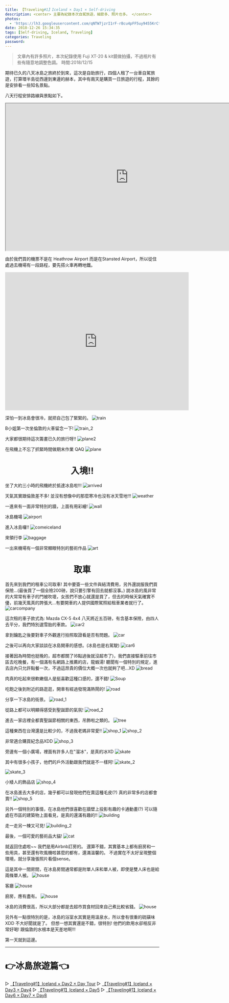 ```yaml
---
title: 【Traveling#1】Iceland × Day1 × Self-driving
description: <center> 主要為紀錄本次自駕旅遊，細節多、照片也多。 </center>
photos:
  - 'https://lh3.googleusercontent.com/qNTW7jzrI1rF-rBcu4pFF5uy9455KrCthoK7BVXAnRk3xghAP6QifNsYmYF6SKfvO5M0c6h6DKfLWlB4oQ8045iN_WW7SYl7T9snjRXjgZlSt9gV7wzAeLJsmWbqMKqpJEKasmSfjEL1sSkOMrxMZnQCDs-00FIyJQpkwXaLBp9ns9EJR06S2vlhayBKhIdmKEy7-dzr314Hxf3rX-s4R_K095AI7xTHq1vpzrT8ofW-sNSomDP3n5CJktDrMkjGxHhjwaeB3skN-DRCcxcNEl6UgU2whHun_kGlJbigYi_eAoc5ddKg-2eh_wJ8rhP-gJIpINM9fsLr2nVOCtVf1fL9F8w32eJE-tycMCXhVHL17Da4wGZlXnGvX4xOEKyZCwyuatfN4Q7sdrkYVEq4L8ZELkZvwsnyoSfndjrhamphggnHH6D--BaeNDVw_id-egLdi6V0JwgemYEOiHUCmPyv9FDyEYJTbOHmZDjMbtiqOkCqTWByuBzIe_GbY_jNKbZ58xE963O_H5ElwvADZLn0ODzRAROytDL_A_yGMRfXdZ-5_liA0ZLZDShnk7SUHPLXnqcxZzofQMO4kOwfJX3tTnKOb0h99ncxjU-6eH6vsPhk39xv_eMG9JpiBfW99Ma2EPB4sCE9THj6B9amQs-zI6Yf0pERP7J4iru-R6IlwjPN-CKkjy-6XuzkRAm1m2gP7MNtryRiOV9KOA=w1545-h869-no'
date: 2018-12-26 15:34:35
tags: [Self-driving, Iceland, Traveling]
categories: Traveling
password:
---
```

>文章內有許多照片，本次紀錄使用 Fuji XT-20 & kit鏡做拍攝，不過相片有些有隨意地調整色調。
時間:2018/12/15

期待已久的八天冰島之旅終於到來，這次是自助旅行，四個人租了一台車自駕旅遊，打算環半島從西邊到東邊的赫本，其中有兩天是購買一日旅遊的行程，其餘的是安排看一些知名景點。

八天行程安排路線與景點如下。
<center><iframe src="https://www.google.com/maps/d/embed?mid=1Yl0HRYchC5NSZnBMjCZ-XBWuWZj3eSIT" width="800" height="480"></iframe> </center>

由於我們買的機票不是在 Heathrow Airport 而是在Stansted Airport，所以從住處過去機場有一段路程，要先搭火車再轉地鐵。
<center><iframe src="https://www.google.com/maps/embed?pb=!1m28!1m12!1m3!1d16932744.807029255!2d-19.106770479972873!3d61.178271670664145!2m3!1f0!2f0!3f0!3m2!1i1024!2i768!4f13.1!4m13!3e4!4m5!1s0x487604b8a52a1bb7%3A0x30a4d0976b352648!2z5YCr5pWm5pav5Z2m5pav54m55b635qmf5aC0IChTVE4pIEJhc3Npbmdib3VybiBSZCwgU3RhbnN0ZWQgQ00yNCAxUVc!3m2!1d51.8860181!2d0.2388661!4m5!1s0x4929fdfce2ab799f%3A0x27f88d0a15c328cd!2z5Yaw5bO26Zu35oGw5YWn5pav5ouc54i-5Yex5aSr5ouJ57at5YWL5ZyL6Zqb5qmf5aC0!3m2!1d63.9786029!2d-22.635036!5e0!3m2!1szh-TW!2suk!4v1545843793793" width="600" height="450" frameborder="0" style="border:0" allowfullscreen></iframe></center>

深怕一到冰島會很冷，就把自己包了緊緊的。
![train](https://lh3.googleusercontent.com/UdX_CZM7n9u78Qkro25rFqkOvIqbbH8jz5yoOdjTqiC9_QKeK83EFMcGO95Uxjcqk86R2-b9DDO886Ph7BxzDE29uzhgy6M7yjMoxzNN2WafiTF6InG5FHdcxTKEwZfmd89troMF5d0tsrY_c5DEVQmgAzloXVCp9r8uTfe-3BAXdfAl_O4bW4wPWdmbvNiRw0c1dsKd4VxPmWKKzfx_LOuS00U5OXLlgQ7efE5dxYb-H7Hj2TQ3WoxI-c5m0QMZvo6PDGEAPKTobvlX3j8izQb9Q37okJ_RvJ6toP_ZokXYBu6TGgXXMn0pO1K4_K_L4KxQMVCwFzhbl6dhv_IBsChuVvCRenYDZYNiHa59pS9fQlEUaoiKP2JmGQV-eLiW3Jb2OlILxqlHc6HKGk2jrYjTAN9wMPUPH9BtxLu5_kJ9oZvQQEnpNinJBq61KJ0h9L40iToQAqwNTp_t5kP9-mhonWfHbK2SZJqZvvnGG2-6kHkDn5VVJuAyzl_rQxxpXg5QOCCGzp-r7-sZGNBl4eStvLm24EW81GTwWUwSIaexXHqWNESnADaSgh_6EHFG6hXKxhcCuRWhqPzOFmjp1K3V4ic4eIUHpz_jzLHp7DqoG7bOtL98OetArDsjsYR9MDQxHo8nOKZOQiv6LegnvqIZ=w489-h869-no)

B小姐第一次坐倫敦的火車留念一下!
![train_2](https://lh3.googleusercontent.com/4pGl9w82gq9kjZhZADt4VYiUciUGYvg7Z7XO3ARzfbKv1ZRpadm33WVoByN6htyCEZmBVVmHO9E-hBHwfFUdA6xp50XRt5Wt3WXVRdHQvyzmzkO9F4ke2jJJSyDCKlXc8pVBOv13IzyBiB-mg5T4JaW1dhEKO3TE9vtqO5z7LAtoRWPYK-jv2WconM61EJChu9NyHefIVsF2auONouztFLMtVXyM-CPqlFjjYm5IGoIN-m84hc1Go3pf0_Se9blQ6NcNjuni7nx4BTTm933O_GTXFjyRbSYadWt7VG_SFVnIfltj1xhiKSrI55a_jNGuopQvuH9UVTlhQSXHfSTuQOb7n7052Z3PIvHzJJMFVFXSH_kwgqm8fA66WrhI5jCv4leLbMhVXvW4_ZY7gu9w11eLyYPYXMFyT9x-R5Z2cfzVhgu-kL7FWkde6eRGsfOh2utcJIP9RysfwhnrPy38goKTBWGLdA_dSD2I-sXHNQq9kKvtWd4lSuO_FY-zpQ2RUQufOXomTS7nfeaWZ3VlBi9IHBtvWEvDznzqQ681MOroZmcV5g7XQe7HdVY7p-FQjTtrxIZ8tayaccTMMuja1pMnLyiq92ZwfQshoZQdLeaNAuB1b_MrMRLWBE8qBlIv0jIHizPvbgu0ywRWNgx4yobz17Ob_57d5uebzfWr3nmYZ_HB20_lr_5MIAK-gKwAp5CXF_SuTKQH3R8IuQ=w1545-h869-no)

大家都很期待這次籌畫已久的旅行呀!!
![plane2](https://lh3.googleusercontent.com/AH0uCdAWnYrFs9t4bbhCWqPSLut8fDwWeEyFjmEpYwt8XUbKRhX5RL1hUdprpzGMjmS9HGD5k7sEP0VAc_KNVKcy6Rou-ynWe__BM9fa6Tb4rhILhaDdy8vldNLAmBCaNdrrLYVuc9fVN7OhGES0GR6G_DruDwSM9_g0fxTW_n7r49jME0temOvg8-jFzitRRn3qiWq5GDj-P08-Im-ieICCe0dU1yaqeOgF7ZiQlxcjAt6hJaIcb3r8VL9oSoDBKwH7TceMHvigZZ9C86NA5K7Ic6YR_JsX99ZEfTB0eI9nHk6LIrNFMuwil0S5U63Qf51hNSYVfKom3xWD2eapeRkWhgB3xmRlxR-BPphl4JtqX5BW0TIeFtnmuXDYu_K06ivJSfiUkBlGt9dkcNgU3-V1bJtTL7WA5yGk7GB4YSSO9LyxIq3Uw1wYy340NMJqwG5i4z4rUCQSoqemtNqW00Om5du7dGlddmEFnMTNNTFN-YEDWuIH6ZD8y4tHuFRPEGwPJx296-i4-1bUfuRuuvGtYdbnJxaVNUGRxcL2AwrNd0sII7NiBbG5Df1G_ws9_V7Mzjl-X76Kxa4kqdyBI7uhEjmHtAjSXo1jK8lWXimaY5w_irCQNwbEEv2HdWBej49BgEN6OpnWosKq1jOE3LeW=w655-h869-no)

在飛機上不忘了抓緊時間做期末作業 QAQ
![plane](https://lh3.googleusercontent.com/J2sZoW_0oR4PuxCl_joAPIpFGt03fpuInTuuwdfDLwAH-ZsK-_okQjgyj4_tYh9zcAtjbvh_SHE78TSuhop3yD43-EjhMtOo56AOkxod_HgPQGIbWcklSDCBo8MmCyt8Yv43dwaNDQtvwNCdh712fY7vcE5_-IAlDl5N0JZn6JnyHighU-nHH3cd2zP7fTzos7S_pPU3dtFO1qjmVD8EcwPef9Lu0NGmYgC2h-h9c5I4wfAvWz8Mr17NXqtL2sKmIdS_IE6c9xR-mQosSO3E0tXRXVBsFltKdyVfxuxKHw8qIa4ta0jUTKYNvZybuOgCOmJ2nDQBcJwR2GEdnG6Adcn4bojgpsld1YgKNs7141AhsJDvjsQ56xHygj5JdTcgEnxbYTExrzvGrWfzW40YjUPqZuT82szxko8ysWeTVi20KvSEKI0U-vtv6v7OKKtG9D9UpYgDcf_QfsTNiykS9La7ijyL6ChbzK5122WHxaqxRvirwPaemR1gDFyO7gVJ-kgsPbr3f7wV2qtp4gv9Q1vSDNEIgGX153Abz3UjxVl4o7nO5lKl2t9OxkiHph5cLaXOZpVy5ILawtVujcCtEB-VVCjyUHDuGS3zG0NSGhiInvQO5F69naug-yTitEvGAEwdaLOn4luYlGxqSFZKl7aWETly3RAUqTLt3fNkrYsKoNH5rlS94OeqrDpfEXHXVp1qZrv-p073j2P9GQ=w1158-h869-no)

# <center>入境!!</center>
坐了大約三小時的飛機終於抵達冰島啦!!!
![arrived](https://lh3.googleusercontent.com/uO7zPY5UtW26Hah-La0aVu1hLh1aT50NGCaWetjI20ZhQPOFqpPMCV2ZbtGMvEskbE2Jydj8gP-55_cCoKESvW4SDFWWkNA6EH76MRcZOo3FmNgp7_cXE2F92FNCXGEPevz0y0VCVbEJ9p9tNrI11HYiAdn12xGXCE8gwVAjvDjd6VNiWcloD2vVnGe-XnMGLwPs3p-wJHr6rL8lFdyxi-1sIVFpnw7l8jd7r_IS6aPL4k7HXy4n3fD-XlCBAJDrKEZo1J2UoOoJpJlOrx4b9YL2l-OHXjJ7cQn-2YyBlJzLPOaUYKimRTuts53nRNKHhe1HstQQq4a-oP8WiCsj_n7hYzY6U55WoKt7lKZjIIbq19pm4wJ210IxBsFgDX45KRdxIM5ZQzfMQJfdbVcZQ567gkzHmEbNaOn4_MeFNcu76ptw0QXFJ4MLtKfn4PvQrbvRJ16C2tB8mO9qd2o7eTvitYKzZFGyFS1CVSgaMlL0yUyyZIMCGWcoY9e2S-14_YZRfLRvCX-s0R_525IGamI4QUPjlSM2KDMK0uLLepENm60DFZML0TGHDoRNtcEGkmXDEO6wBJfEAQAdTtR6NkRg-WNxyNpDqPDBDJUd-d4pPDNT8tKedtt-C2VakK0PjZDEWi40M9FHB6mjrch5Kutz7QJ16uOCIRH_69glBliDMHqUHYJQ1FUlcxaJuRgReQaA_wWaI6Dzmw4rOg=w1158-h869-no)

天氣其實跟倫敦差不多! 並沒有想像中的那麼寒冷也沒有冰天雪地!!!
![weather](https://lh3.googleusercontent.com/wA9i8o9KGa19CCmh6tXIOwwlQNbH-sOmJtNJR6h8xMjT4U24O4I56NhRvaTzw55kygC3WbscsTDzFAjSgtQW_AA1xFgeabMm6PXVOANJDUy3xucStZP7HuOkB2loSVw8TgXELcySGncaq4JtYVwtfLMheN8USLERnLQntWTL74WSgG2yZ7Pgi9Uk0V5NiqRTeV6J4R6yhTwm22q0sNLSK8bTp2tT-6eP8UgGGf96nw0kVqJn-pAAkF5PM19LuZGoQeUh_74Ykx80ZFjzwLtQPZ3uYVdk7edLEn-wOfS3n_e5UjFBAHkx402fUCZIU6dtxA2_h7cnQTTOCv645bBlOyYtwLcceujBJlVp3AwlxV9q0ySuWrRf7tUUEQmp4Vi07U8dQJ612irTNzZvAkaYvWRpsjuUvP2OnZv4fo3GjN5QBaaYVMrEaN2DdM4R17dJA_K7cM8sO4oN6BjI5jdNhjguF0LN1oaLqjtYrg-QTrs_J58NKOUW2fF6x2aqs5DCYLNCKs97r3mw4tL41uap44oM9HPBJsVHdzMrys4rPPBWVI97C3YG0y-d1YBWbOEOs_-ibOedb-T5KDr0bVGfXnVQ82aaKyMb-wTJzD7SigdbR1-Rzt_WaMwcBldjBXKAGWpctvr_vHB8vUFMi7VRug5t-AFd8B2cqTH-pRSNOAL1QFXZT_hLgQUcopGVuB_eaVx9RV-CRxAmsSL1rg=w489-h870-no)

一進來有一面非常特別的牆，上面有用彩繪!
![wall](https://lh3.googleusercontent.com/Syhe41vqAbHu0Y6I65eAd7U1O6lQPoqwYZ1PDkHkC-c0QqpDVo01mHpk7oiq1ws5iAMHjEb9PLFUkeGvcqD3sKlz0DwFDDlR3CWOmAe-M8XUkngwC_WtG2VOtASEkvXRh3Mmo9cgWHZP86fvxSx-6CLXAt5_MrOADRs-ibzOEaQgMPUR9c4Ri9o7CJEKO7e7iDwDVee2-brGD-v8OJ4IHAG1ZNhqp1-jeTbbltk4UwC-g67r-CNlFmfGdmGN0TQjRijxSdGtwD6uW4eO9d6J4Bw4fk3BeEfCzozPGGWg3UhGmq6WJT2fR_d6eBPWsstgJwsd7_L9idhxyFsy-hNHxZ72n2Zv19wZ0-2wlYxO7NjNiqjfU9Ggq5qiH3x_-rlsYrPDS48bjja6F6JwRCh6Cnag3v8zRczwwad1bfEO3IbPD-Feq1iQiwTirKgGHlQ7N0N7-E-bRoDfftkN0n7Icj9VxZ7sPGpw0xOVDS8ekYpMcXEIhNt51eVztOT44LIs8Wcuabp9sWXzdrV0U4C_BvcHRapb6fLx-5iMGEvFIEhO7ctBlbO506P4ygkDAi25fTF_Lly65-Wj0WLbOkpQK2z47AD8XukZvCtSsHP8ee13B8dgY_txz0UdxHj1MnEFEvmMZX0TDdopLDfVmrtAdOheX6N_VA7suGvJ_qOX7ONT0hF7Gi-xmCtK8mDBQGjy3N1SNyRtkFpmNFR57A=w1545-h869-no)

冰島機場
![airport](https://lh3.googleusercontent.com/bHhV06-lJqhYKm_saQYcGdYCPIB21rFceH6AIPrfSqncUU3JR68WG2QVshRI-qowBob_3DnN9ZfI4C9dNQ4AJsCh-aPssBBELTAtkQXTSyv-Idnn8SPnJA8bvbaism9n_98uVAGRXrFeyEuVfiENLoIejMaUe7CsILprAdl1GT_Mf07Kq6WRt2iMW1uGuLxJeK9vvzqAnbZ5IwI_bIC-aTqMDvAHYRJKNs6AO2JPD5tlawiY3-PZVKJMfTCnjCvLAAA0w34-qsb1ApZN86pIvbRcFecfRytK9tOlQa06jKrnbig8UciQtL0YPHcWkcj-SH90C5Vw5XVYtXnNWbaNoD4-aZkOfdSHW-BrVk3hOK3CS_OO6qPM6FYPygif0fek7ooTp3fP_UySy_QfCdaiuJWwZZO0HGPxsL9aIKHvCxirji_UzvmtL1OjDg_A-RSDwNRPLCpn5H-bjLiLvZ0brTxddPIyW5jRkM66T29ZC_h78gxCQCvvYNXP3zqKwK4AULD1HkYf70LDVWxUY2bkaTF1WeP2X4dqyr8rH1LdQiRFkOwzwFVDAbG060311QYuuHS8d4BfIjV7uO0huwNz26-Eci0BCVU2rC1jEBIk37TUYb7w7NW4Vq5g9CMow-i7Jbm4MPYVdZxVds2DjohEV0KDi6dq6RhNaJwzQV_cnF4cm2vGUrGm3l68Hf_9hnQHVXfx-MQsu0d03f3-sg=w1545-h869-no)

進入冰島囉!!
![comeiceland](https://lh3.googleusercontent.com/jC7J6LggJH5RsLT52y7mohGl1NgBawUenbil9R_qhZqojWYn5Q8f9PutpcE28xvTgbgzkllnb0YSei7GARrsmfWOZfh3WWfKilG_T2HXlh7mHIk3LK8s9jbWtuDFKJpfpp6Mymxt4TmTHC60kBNo5kVNZ-QD2mpzvi9YkoT1GI_q7rOHhC-guPjbUWMc8DrUJCBIvBp-y4Hj_XrD2exbObX1IwSUO5nyKkduQp7XOzvohMV6VHRZLPzVy-yEivyAdlrzBc8c82VVXqMlRbDSRqAFbtQtPC38_OKbpBaH54eZy4E0gfCBq9_EJHtEmJQr-UOIPDTNj3jMAi25hb8wPXshiK1BZO7Oz7Mb44TjQKKGAI1aCHfK-gyAQwbB2Pl31wQpduWvc-9BQlqTkT5I820b1sFkdMpm07vKZdVomBMbNMAFzU1PswzYjCumHy5ERefCndBDrpGzUHZTHKfCVcY1Dv7xGnO-CBHi-enNPtxCsg2kYkNbj3nZuWvHBpA440AZQpxufgxHim35kgcFAoZwcfboCW2j9StUZH-e05f1S3GqoCJgCfAbvBeoMgJEp8Hb31L4Rq5ZthVOyri3dqlY8jXPDyDgVHz5OQwR0SAi39JzIIEi0qxkFecJK5l1UNDTEC1wCUNAeUUfUy-jPejUNA--kn7u49zuu4A9OThbrP86px1F-JpHi08r3sX-b5GpRlYbf4pcXBBn1w=w489-h869-no)

來領行李
![baggage](https://lh3.googleusercontent.com/q4PEtXY0P08aS8hMFMKkjAG-_jZ5ogp-MWw01hncceGio5dJcSkQuCBjgITqmytbZh_2Gr1ydQot5YCmzS7F8N2pRjxmBNa_FEzjSh4Mk1OL9EjV74LRFjNQ9WaUjHWqBm7UM4dtWgApSXckXX-DStB_YxPcNO3bRqncsyarSPfBBM2vQ3dQ4-gCNCvajheSke8JWd2Zrgua4SSManusgv1FbPJWTJUiSu9EWML-1fdxsAprnzKiD7PsRQO9n_GFZLlSfj3sIlyTiAhPXV5VZa_3qo1bwBEudsgnH60CER22VFoLaTyi3zPMOaBcaDWdm-wD_MgiI9uiG4fJz2ao3DF3S-X2lMnKif-lENfchgPsgCa4jsPmQ277Tyy6X0rRJ3Ygzx0RDdZ7CDnPTnZTs3hp6u_6D46wSqB0sjyJRY8lkmDdzIwCn1WP3v7CE68uPcTtOwcJQi1XL2B9fuz3idmQsH-a-Ar3mUFF-hT3wEXcJMk6atOVwvB_Ozray0Eky0RQGL5aVpIOYScpuoFN7pbocOi_D2mtgTQrZFnGOewRzEwAP-8YQCkZ-qAdSk9ck8jU_ZO2t8z6gIN3s7VMg38aoc57qAnU-_WlHWLi1_WoR1Gz1ooSKDJemT8IpgmTLQ4p0VlRbgdZNcdBd37VKqqR0eKl8qiSDHnjrALmj7CZsVdOg0RvXNmipz8P5d1Pobuscu7ssUz8OB_tXg=w1545-h869-no)

一出來機場有一個非常顯眼特別的藝術作品
![art](https://lh3.googleusercontent.com/_AGkyOO5lHedpjYRTqydVNUVcgbBInc3VZt5WMXC2soT8sBMQBO5HZFmzqF_4JxePiftTSsl8DrXLVoaPauwIrVd4R4el5RGfvINkQalwQOCpGonR9QT_5ut7xnD1RzwFY3BjECu7UjujRsiRuZmKDKOC8rHwVgJgCcBXvEde9tyhUwmJpqfW-EzQJCd1zqimWO7b_LGVXKRSO_jJYTBsywWJMF9wIhPdSpJqjlPQGDElCEZXXIz8lN5iPJxaIbjX0B45ooIHh4nJskefLqk2ptrFuSJfSrDVfEKBqui-k7QelnyFEWTvWLd_KwsOsOoipHeNPYyDcqCpbRJ9AxnvCirOnPvPpHjqJ1AQFCibMR0vxmrW_D6TqfRquh_Clti4ql-jTYE7Wv_ClrTlCZWQOeRsgfnMUfMEcJZFcRU667x-vjr_XxL9AAhtufyCBelOj6AC1gTFzDJWvk8XPI5TPIYAZemi4-S77aY2hZoEwISzx0DgBzTrFqE5xuF0VtwUSYJTPR-uYcCbnJBYo8nEw4h1N2_uuQ5uw4nnanmaNzacXEXcqZ3UWuy2teQaBFpBhDG1S7YR41yINsdd-Ba_oEz5scKR4hBZWn13u8yZNJw-cbzhCHnvWss3RBPUWO26WtdbMJ5jxu3NfzTZRwl_SXDOzKXzhip6AFrxQT8j_mZHzsyxWQxi6p49Y3MdZq3sKt3csy0okSJ7IJY6A=w1545-h869-no)

#  <center>取車</center>
首先來到我們的租車公司取車! 其中要簽一些文件與結清費用，另外還說服我們買保險...(最後買了一個全險200磅，說只要引擎有回去就都沒事。) 說冰島的風非常的大常常有車子的門被吹壞，女孩們不放心就還是買了，但去的時候天氣確實不優，前幾天風真的誇張大...有要開車的人提供國際駕照給租車業者就行了。
![carcompany](https://lh3.googleusercontent.com/xy9SvpcPifwLWOqqYuUW7RzhAxu8jwn55hTULnVHGGJBrxtutFBJ0fWBByI1Mwh42_vSXf_KRj7GBi-g060Vg6dkR2xmnKiGu2re9OiQZmZtvZOc2a2O2LrFngYSDJDnEauhqAzT0Ba85oITKyYtZPsDf9WMM8WYty_C43JN1L1ecszib6uXFjzV92aUvENRm4kE9vFoMJ9c5zwJdrpPQrI1ew0e-mAKE5frTjYIZJP1fAaJSkIGqZIwJw11VMbC28I2xy2Y-u7hWQqCe5LVyhBuobpu6hMzI94n88Z68dIXMfZMxwuYaDwIUyjl4oMtBmTgElTq9OBASTlaDE1QRwxe4KzPXv74xWvq802uLMfR00MjQK6711pSVPtA_7J0daFe_NRhTitQy0vCxoZJLxWuSnIgv8hrTqcqQ80GpIh8GePLjZeFfk0PHEhBJJcFvGupDnBqKrf0XtvslUy9t-Z6pY12wLijDV1MKHeX15bxz005j33iSVJaAO43HYaYAOz3u17flhud9jgTbkTJyvJq1ciJKzB1VJgPWB0Cs7nPyKkGzJTRoDMu3iuggA71P7wW1dpmtTet3TJDMqQDQN9CHuxLflJiKj_c7eoU5kzkQW4fsEeXa37RGJNftafbasHVSQx0E5v2FBrBf1HngrxS4LGPp0VYuR61JTpDNJ_SnG1Y1d8IgOMSNkJ_fLeMIDgc0OZmV9XEHD190A=w1545-h869-no)

這次租的車子款式為: Mazda CX-5 4x4
八天將近五百磅，有含基本保險，由四人去平分，我們特別選雪胎的車款。
![car2](https://lh3.googleusercontent.com/nm2aZFKkNbPUOtQgaKqVVQIO8mq8--X1dJkTz_dUss68QVkQmjEliTI_uXJMcJsUhgsLh0EN1nJm-UVs_yf0u6FkVNwmPfepqvN3diwIEDmarX9sDrVC8V8piGVa0CeZhMgkZoRN_XMjSle_CSrmEAiOpja5PPr-AqbzJza55OCopbMOpvGT8A5WTEzlsJ_huHC6sqcsiTe22pu7OxX26anNAmzqVi30hYGlcbJjobxplWgE096YSlUEJru-czMwx8ePHsr_bx5bG0m-bIxAnhtzjJcEZ4cuWhpghcuZQu4PNTXU0nXFbAJGlg57xdlmZ_HvpwGMmVhTkP5ORkZQejwwnEfamntihivRhDLl2Fbm-B_fxlv9K6g3BayrxVDmXE_DVX79kDkThOR1GY5AlbiOURQcbCOA1G7tNuwr4ZNM83lDFGUpxaY_Qg5HJDJLU9jyFPYxT0s4A-1sjnhhCtKZqdPRo9r4qVFCAO5xZp-2FQEOJ9O9jqGW1tQ2CquL0sEdGB-uMZoCk9EjwHeO_-KBe3bf5a7RIF5x7lPLe0lRumypIfDf7di2O8j30IW16FgivBOg9qvwBIFe74BQKwBZ_5vZMfMN5-mrQ4UWIYaSVwzxdmk8oNPG6zHTawqwLlIXztZuvtVDne_Ce1KRjz0S=w490-h869-no)

拿到鑰匙之後要對車子外觀進行拍照取證看是否有問題。
![car](https://lh3.googleusercontent.com/WCH766Yc2Y2x5eJruo8u9n6RgZX_tHOPWP61_tXUnvJQSxDtBmSyZFFQR7viDk9To9W65dJ-b49Tut_dzmn8azTXyqVfHkaqT5BDVJmUn58dWvPWOqqv_GL62ucPZp1WBhaSVKvQczuuv_a5XVdnkl-yjWgIo2fSRV8_rjKgCrmQFbJecLodeMhRlt076ZcJtXTWQkYm5GxnrNBcXXJ5LW6eVc50l6SKP7DtUgLZSYdwQW5VUFkvuc21oG30xCsbURLEcQ1isu2J4urTySDBoQ0TsR_y9ahaMXVGi59sSol_Ezi0eowVanhrMOx98c1wSV1gCao9xzagce4tgUA16Ifkkjmt00KyCSOgvLgFbZ8NnDLO7c-jqyWq39tm3c9hiVYpBPC7RiRYqjDXN-S-2StqBjWMcCHtYxhtXHcZd7z5VkvtBMLVbUBWtOE98-rH-EjgTNngJzGDXzmcg7lz0ccOvWf7gPHFZPLIxhxZdgcjN5iJ2UcG6CCnQEdP043mL1OgQnO-ZClImGmTvaJZTufpHtgpe12FQAfyNHv2K6JBS6Xk9VqyiJVGUO2h1ta-EudAzUUUC1Ln_UbEse7l6MKyhXja6mPirpTGFeGMMxTpQArdP5NRdlbR0kZOawg_Ir5fAquan8jBhYfW3JHTLj5TJkxyikmUA5MRFoUChAoiKtnmG-48WPsyMIu81v04MUaI4pG0YUE9Gjwreg=w1545-h869-no)

之後可以再向大家談談在冰島開車的感想。(冰島也是右駕駛)
![car6](https://lh3.googleusercontent.com/_8GeAO2iAtErwdM8VI_UGZa-cgTFOIFlYTObeKqr1k6F3zwLfPhYGzhJgmv8X1sWN49_Y_w9XtHr7TOsRPg16quKGqiJVTjNVUtFF7hQTyS5A8Lt2WTOE3eogC7hBi1yIcCdiEXZ6dtG5w6avw9XSrx1hxoj0mXiqii-HZNIyQFa5vfl7H9aXtkAbinw9Aoq7bn9k_MIeHRdOkvxbJ_uKpX1QekSn1ZJNxUqtg19jdq6A-DkjM3BStbp64rq6zqPkQK_qSwOjdaMq9hFaLaK-Jn-qx1ljmYjH0klPbsrWMXO7SSW5f5WdoZRfh5DN1I9FsT2ECFMPKXUjVgQJssyK9clymFlYLAa4Nhr1VqbVwM_dL4_5Jxg524dzCbpkK4InKVjcOPKkkY4hxkphC2siTN9KUXvAYiQu2ax_1PVgz0sBBRt4Xt8QbtjAmUxTyOO1we8vuWkhL9rQsnBdtpTXcChk3fg17oQ2qA0d41E9ZsTHrsgAaEyEteEPX76_PJeMjdHblvB-AoZX3Uy5XmDv4B5oUhkujdq-EMYdAgsZLgzeELxiC9pFOw_14KRR1Vh7wOQsugmwBzv13Pu-faK2yRWz6hRGddagk3kwMeWj7mERvbK8zaagnrQT8QHmKSTLG2mfC_O41rUvAx0d45Z30GuGKvg3eDRgsdUSIYFvJQrS7-QujtxwfYWD5VZEcZu4wuq39i9BfgQd-h32Q=w1160-h869-no)

接著因為時間也挺晚的，超市都關了(6點過後就沒超市了)，我們直接驅車前往市區去吃晚餐，有一個滿有名網路上推薦的店，龍蝦湯!
聽聞有一個特別的規定，進去店內只允許點餐一次，不過這昂貴的價位大概一次也就夠了吧...XD
![bread](https://lh3.googleusercontent.com/u_eS0Ss47C89qJ81yKrjBKO-CVcCpoRI1D4p7lypwKDjiiDHSzvYPTrJFy9sbJ4Vv1gphgsZMMH0o0wzDFAzvS9GQvJzEHIKquQdiN2C6_NZi6F3Q-G6jkptXe1JK9NQGumBseX876VjQDOSoJCXNXrOMykKTQ_fgOYlzXLfQx_ym7vrRuh6thuzMRViiQvup2HSWQES6wkLUTBZ5zt62srQBqtKGpuWk6yWD8TQNhD35-oEQvOa02fvowUETDUUs7X2x2AZNmwtIVvq1DzAuR1qCnsObU6X2If_7c1pQHOwGKRCX-48X02PHPHhS3a8UtjOZhcZoLP13NlJFdLr7eubH3J0xTTY3i0m8I_N9aSLSJf8MIoqcA7QyQxbyx-UVHV_rj2AMvaeuKrHyVSRTDqivVzA_dqJJWOwq5wRcJhLiFxDjNHSEdeDw4yOACvvJ4oMtQX6NlJnDjjfl6ZqO-12ZHcQ6KPeGJYWIYsoTvDDpS0hB0OgpTkPZThosL0ZHZJw7IhhVjW1f23UwPzfnlhxqVjxN7K9V5djibZTQPIeQU3uspFXDw0kQIATyRRPfaHi1jreKslOF-fRKejz-dWtTDEzPh5acUeSFahMSgAdeW9nLg0-C6riKNd5M4P28IUyteEqszkehkTi3OztAm0LImeD3afn0jtlp9CKI4-edaMWhe-aCNcLxGq1zeM5G7mCdmmSSA1X0aLntw=w1545-h869-no)

肉真的吃起來很軟嫩個人是挺喜歡這種口感的，還不錯!
![Soup](https://lh3.googleusercontent.com/O93VM_jCJG7PwMD6vU85qP4J7i1ShWIzS5-yVap6LgYomPkk6btpamY4VWiVBRX3t_87jwY0onPd6r_1UVgQHNzNjmkRoo6Bs_Q5Uk8w6FKi4fZEeIksXKpSMVd5gVK4U7yai07yZM7vWejRWXChPiKNL5NDF3t4heGh9eWxgc4XciDPJOZJg-RnE7etQohe255l6EnON9VGIGU9pfWoawOvmVBxS21XksMh4fZ_vIElZZUfoMBhiACizzPdHEL9cnPa8AR0UVSBL5gGw9V2e3LqrZqBZCkAKCR6WdbpHTTZLzF_1lGbD8nmt9Mt9zRZjX15rXCWdZ6rxe_vNlijuQICxPDExHF3u78kmF8zTPR_WMhBLslu49IKIQnB8WPd-aa5D1GuWtk5jQ5QeKI9YWVKrdJLIWjyRFwFY8vSZHvTUoO7FrJkPbUE6lzEsSFL4VJygcrYscPsFxaWApcg2Nld7TwoRJGi3cY_EGelGMdT0A9IlIsI3TCOFw2WUkxcS2im3Q2cGeZFHdNsABjRZWciA6JPhRwMjkpZOjj-l5aPfjYHocstmlQ0RR960j4q0yaRTca7jXAIJZ3wDh17G_aCT4rsemdOYq8AwC1AkYGbDiT-GUvDq_uBIGgxmtqap_c2dP_Q_XSMRmnWl-gz0Bvoe7nOpceTUNP9EHXHTKtKaoTx33Yy-QYwCHQlDZxIPGBVqkXvCy5dLnPTAQ=w1545-h869-no)

吃飽之後到附近的路逛逛，開車有經過發現滿熱鬧的!
![road](https://lh3.googleusercontent.com/CjUQVKKfb3r-YD9w6_eq3WLfumhbD08OenzMXdNSrp8Pst4D9X71oKCnB5GwcJZSvTYt3uqA88FGsLzN8eoo5J2otY1QXpWEP5g2Hv5ENV6BLRJ-Gf9GQdGTnMu-WaaeNUfbpL6HdXInem-zt1OTTRMa4zOxjCV8qwEoMZoGQtWqpLSyMrXQNCIPYzDBal7UXHfL9C6EboHp7ofHvVjZDE7S42sPQ62oxajE3yaNcf2Aeo514nUshZtA3uVVGbtVsDYfBKg1eejOxfZy1j7Ku9k3e0sC3dg3ceL6ASyeSB_JhO0AOqFE4NErli0MAmEV9yjp5YNfJy1iYxOhEP7ZIoEW5rljTOHKIkPctUekgelwJsbOQ508WYdOY2diOMuyF_xkDBdUZ5X25qM2-i2iHAeP6nmRNrzXKWwbkoDdTC1uOpvQAGCTnNXroc5js8fBX31x7IQ2KrewN7OwxS2bERYjtcdEGlZpm_ivFIChuFS7_HJsqH55zF6tg5kSHFXzZgyqN_C1tIblFkJT-XKT40R-v_xmXNA9d_ra_v76OV2OFJA8152Cck4Z06qd2qwvzMdibe0e3DWhjb8p-liribRaF8xXKkDQbtdSKhYAMCUEZACCl46q7j-9HVLGRUiuc39wsY24xLFI3RaKlEsK4f3_yrdYzk8-jG_O-PGmNqCNFNNvp0FECKXGif1Sz-hRMwp1Z6OlI6seil825g=w1545-h869-no)

分享一下冰島的街景。
![road_1](https://lh3.googleusercontent.com/fENiwhFupwUdUuOD2ZWU5OX51M5gSG8TBHQouwtQ8cctKE4OhAUaJxPrzeY6oL4fIWkk6d_E2n7HhqsRyCY5n8FBFR1vpZuk74Yu2iYGHenrS-zOShM1HHcUJsXG9eIBlWIBpYLDU6plXYoj1cNc9Lh-6LqLxw4cFUv95tiR4A0YbNTx7jPl3UzK_Fvy5uUQe_U62J0qPD83wIFK8ebyv4Ezr4iKM0bCE3nHDFglPChnnkWE1Db4VYk4sQdBLlPepwp9M5wKiyzouTgq3X0Cr0Ta050NqYPbuJ1xKeqO4FNMCio2AQoYGlRABFnUdzNKGBKR1EWx0jpHhIj-opHtRe8xHVJfBRjp4EcPmFwCe51mJ7PMI9n5dkhAfaRXxcx0LOLTgFD9SjBpduMZYMxOjdoAuBYcaQI9v1UAHpFWcOx6p4BjDa68FncomGR8D9-L43Z75zOGwLVZDrrXXuaapUzi_P3ydLKchGs4hJ_CIlCbgFQ4f9HUxlj0aE4vLliFrJFSlygz_GpRLOAF289oCI78M642V5X1DDlyQ3QCNp1GtCKQq5Jtf0qHlufu6jWrK5OtWkFsJ5Me8aMDCtbgwox-jSILxwnWU_kG4YBXwqJ49DKhd9OY2VZUwiL5082D5J0qUigdRg_mYyzp6dKZYpagVxkHiM6-kY4qF2xs6zEnnUxELanftg2dyNTWqU8CDNhHiHpi6NcP7Jb_ag=w1545-h869-no)

從路上都可以明顯得感受到聖誕節的氣氛!
![road_2](https://lh3.googleusercontent.com/X_G5dfsXaWmomAAASXjqG-iFt-FatTIpmNCgCGDaChhqFYDQGtwMFaNIp9IQMJho3k0YiCS49ztRgzBq81xZKzmPkH8hAySd3mALlF5173RjpZ7d0iaFp4QdNfjzeimfgCbyWZ1wKsGF6T6a7mluzd8Uft8MBq7xcdGrqbLU1Gb9rW0hhCuk_Z91WszxfBK8MkcAA1049PexzbHUvjjMPD1t5vpGsnDO_3SFC9pBa9sYRd_J4vBD9P6e73ccTTVD2Ynb4URvJbivtwakLwB9oeWbnpkQxNtQFLawqWAU2vrbWkbEwAg608ovgHhHOYIDhfF2MSpKIXC6nL7KoI1eHZva-UL-d__DAwhmvSDwoo9MfW20jyEsyCMMC94OBpuRX_AT02GdmPR2KiZOeD7FjOpRSMLF5p4bYGawzsv9LTk5osbfkWXXYfxAuuOiyDk2T22L6DCHP1N5zwl9CXGQnImb0FIEIAO0WJC8KxXMYuchTyH_jEMS-r8lrVDjsakmEy1g2ULjS4XlFNUdi9QHofTU_NI8mBqXQ_x3_Vd9GwJlRLBJcHEVgMSbtRAAiQZhZg0qtg5yKp_Z6d3KnXft1rQLpYa2jOknxVlfypeb1hBhTTkUj1o9TcJcJAwofSgXSPxtw2PNZw6Pkl7GBrzNGsi1hV4jBhT5VEWAK1nDk6owsfUiESEu4j7LBBJMNYJxifHeS3Pk_bjgd39oJw=w1545-h869-no)

進去一家店裡全都賣聖誕節相關的東西，吊飾啦之類的。
![tree](https://lh3.googleusercontent.com/TfcW9_jFVQPUxeeSiRtFdIECqtONGifYEuFTejLxrx8yTDPHxwg-YUY_s7PAo0TciQe4mTvZrV-Kkew6y_D8-Xyucud-ft_D4m9_uzw5YyjrUjr5kaFdOqwwb-rZSqSLkpCTkgexfo30HLcc1LI3OEkH4hqETZwvOGaI0QZizIdqAXX0aUstIRnphD_UT9LCu-k73c1oI-dwXXjWytbo0KubhIEYtTFSuo_p-rTs18tqQAxaELtzmVSG3v9pYhqrv5XPEJKOT0pO7E2Gx0OCHp3xtbffeiHrdbW7p-TUvGYgLH56j4nr6rF74Wmqr5gwy6_gWwSHxx1lCRQ4BhuCRWhpIf180jnGFBM7LvPeEkQfRgu_Lif0tcsiT0dtMJUeHzKy_Rjo8soZsLmkUXEU0WL6ViCP2RaodxbujwkgDBLlX3yKvKVQ_jveyan0KHxRvaQTKiN9MpL_ln3Uhs5gOIMF_Eo8WHcu0wfgLTtjpEk_Gp1So94lgefWLyQTKVKiHEAjtgBil4-XpBbTddEbnL7SQOT2fwCjwcTxWDhyrQsU7IUYCst4sGSG2jrFhrpSL75MstC4vbSJwu8aoKzgvyhzsThDSI_V-99OOuC8gHFsQ_kBjEyraTB2y1aDwQDKvE_sfniyle48iJCnCwMKLtWWi5IxiNcmQ2fDC1GFO5WGu3FmiNuwXJSYGQ8fWI5sH_Otkzl60k16HPLsfw=w1545-h869-no)

這種東西在台灣還是比較少的，不過我老媽非常愛!!
![shop_1](https://lh3.googleusercontent.com/b1ES59L_7wWhLonp-6bGrebaCQhThDFTsLfRpZ1L-58cpLTAd2UgWfTlKqxZa0QHp40gAGEeUJ7ZHz1aMypGZvusPCHkshIoVCcxKG8t0CWBDHaa-6TlVbKDTR0dS-gvqhE3_IzkymL-Ll0AnatBMNJVBKkze52tkrZvxsD6bC5ocrgxihOCUx5bP3gAREFsJBG_go73WJHHlI9nocew0FX0xqnRPPsWrbvKhVGB6sm3ZLZ9ljwf3Erl-FS-XTk-QU0mKoHrMHUQFyNkLQEbpQxdZhod6jnB5H86J-YGkqyWl1BL-tem3yuLDrjvnjXw7cfvqeOfcSE5GcqGXgDpcPwMsJ8IGyUfckAXEqJr74P85h9_Nv394DMrAbRvS82tPuVBd3ljrgyJJXCjiD69NrxXBopEBUDOUJMDf51ZwMAnR-UnQpquX8nAiSm8NEltinIKe4dtIMCZ04FUlAvVVTzbN42DTTamgNudfMiSgHGhGhEc2D7L9jZ65HahbszKjwoxFr3yVG-arY9wYiybWeP_tVo7DZyjItaCGTsdqi0SVgwCYT7Pu3kUJo-4BdARejIQvS-_57OyZCf0-mjpHWZXpQ2NfTYKDBu5YoPD-kv0V79KBihtaun2gq7poW-so1sIEHTQmJHqTSIQoZkgtquNY3EdQCVKhPBbBs1XhoX38oTyZaFzA7k0q6xbHZiIiZaWaOzJ3qjS1eEFXg=w1545-h869-no)
![shop_2](https://lh3.googleusercontent.com/-zxtH8vN-xqXqZjyIvi4-1hFX1IgXcPy-WXzfksxRqDqX_Yj5MaS7G6A5qGq-nklAWKLEso-FNFpKcX0HQHgRqNLyQZ6xJVDZD50HO58ixlkXsvRgwg1vQnD6RzVR-86zJ1n3v21qWE8C7lthif665Oi7zXEHWY178C4ePKexOfx8tJUOwGyTVzJ795-dNSTs-BgOeJtGGEAPoL3zqBSG7YaZsi8XdVaf2YsIPUDbalbnPU0CMhOeTMC_8-qM58r-mOELjZyhaeHgxX4L9Ciy9zQ6j9rKsoKi_qaJWbQhJxSDRzppni7C8Hu52uhIlokNXxHdAcbgP392smIE3z12hL2Im6YBDPl3ylgdCiPSg9rCtQ3Y_5DvbHlH2wkRhArGQgKwZfkS1DYZXpGZyqvhocyWcWwFUBFVS5lWCDShalNhauclQWJIxMHf1bVr50BOA8oNydMDiDRYQY9lhTGFytw3zSSpJR_v49g5x8Y0xsfRCOgNxtbJGoFvyrBlHhlS6vLbinZvQmXmJ6OjB5fCjb15Zazvy5kFoRnzUzUheeMApQAUDpmRSa5VS9Dif-lSPH1E86bSKCC8enBxJ0TJ1ODysRyqTuHcBabyC1rS1ugRRGTBAR9o_8zxjX41E91uA1HUTMdhr7XjoGNnsF2qikqe_eNradwe0HH2twnlNIjNAUKCkmn6MkssifnDDg6OvArVkqgMd36HXw_2Q=w1545-h869-no)

非常適合購買紀念品XDD
![shop_3](https://lh3.googleusercontent.com/19WgW3JJAKsEngy1rWx7tmdm76wHj6lcJe7Txct0jVeCYYR6tuHsKOf0v0KMxzyyOrIhQWMac9VIcpJn7304lrkkE8SUJRCCb6gtEfrXffCM9_1LDbBtwUvMLvD_9QxBcYajpgsAibaSEH1trM-zP2t9xwSq4lcwIuITSmDsBB9azAWc6ITcUyktT27PAlw96DvFafRvot_uhPDAMWyRNlQ8t6kK6MpUqk0okHevYFdX_aQ75APU1I7TDvJKvkTSBzmdZ9gdg4l0kJvGQlfIxC1oRIYVtn2ZTtS6A5_nRM-7O-rGcHDMqy9ooNV2FVTwKqKGs6hDXffzwKROCJ4_5qt-ZQICF1n-yWRfYrqiuKUJuveRtuuYL_ArxlChp7MwOW2jeR6hjXPn-j6gGtQLjPCc7REIKVzxjPESnEQqXJYogDdJ9uxKXk-8rggrcJ7xEXE98lv_Dq8dUJkn1NIdYCmkTMTgPHo7Yf8gQLUTbuJI5Qkn8aLKSEvEZP8Nmx0H25zq3RHgy-jbf83V_shHuEj60qXx0_Mpwd86L50cTAITGX9tFpNDI_K5zyJ0qZvQB4x8By4qk0jiazmtuBtWpA-KEO5ASIZin8NqkrdHUQIKJvdvdL2QGnd-q5JLNlnm24pCfCaxJXm21s9w4wiqn-OCoBIJcRXz24gwzMyf0fnXxst92tzsLXNZ5eMn1ZXZRKsAWRDgaNAD00yuxQ=w1545-h869-no)

旁邊有一個小廣場，裡面有許多人在"溜冰"，是真的冰XD
![skate](https://lh3.googleusercontent.com/HuUoh6KgC10TXt9F5uqj_p79PqK-fgLuCLcJJhd9YiI0S8O7Wcj7Y9oop2t10jjiKsLNiq1VXZkana6dZ60BdP8LXLiSEoLEbstWWGfxS6osHv0D85B-A4swHkQmbIJ38FGvwOtFf_ibzPAfhXWE38-I0nfGGORp1dOKzVyNFt7ZC-umgMI7OhRwZ_THEooJfcVQToTNvxVIGsi3LZdeg3P8VX4K3ixJZK_Fmy9nopgtfdQYnA0n64OR6Ve7FjiWValTkPgYiv1L12wC6cN89nEbBnXfMukRvEDgNOhwgsT0vrMMTHr57WcrWjnJ6QR4plgiy6E-HLNJOCgQOxPahmRLf2F3Ccn4zLSChxNMHrYFqX3AxILD6e2MrM4ffkKUcJdb2kLJC5sUFIlZo6z0QCKyemmYYG0JHmSoD4UfCiytvhzrbTbUq5uVZInxDrD05tO0Io3ST_PrA1z2NN6p-G-86_MN48dWB_roXBXOsk2-sqnLC3-kxdhE96k0BNYuoSbUsOJqIKYsHgd7jJFidCH4_4BGWmxKUXs1RFGBrh87dc7EjRZ4jExOjWD6jub0JsTMJOsiGuFbm1NdSJVBOIhoRIO42jLfN-hzTLpv0AGUoIyx0UAHs9tV6s1XhqFwYfqaDpfP6kzRKz7Mu6YUG1C_41MZVQCwzG2uXWKRiM6kWbBvUWnj-i36iPQpFcyRvzNYd4lexASViLaiUQ=w1545-h869-no)

其中有很多小孩子，他們的戶外活動跟我們就是不一樣阿!
![skate_2](https://lh3.googleusercontent.com/k0ipeardSoGtqEBtsr_qH_RB_nVfi97mNXE2te37P7bKbZbF8e_d9_yF0bimk1O8kzo7thzjGJkU3tKmDqgo8vXpVglc1J4Wzkl9f-mIwSjMKPrZDEV1aYauQr4QLVaqgW8DMHPNRl49rIaaIU6XvVnUHUsZlJCY1cKOayrX5e73Ii5V3fJlaOGb4_F3gqK1B2H3ysFuUCJN5BzYuyS1ZswvG0MTuI9fqqSk5ngR1KmmJfbRFYrgdYccIUzLZXjQVYY6nkieDMp7nsVqQ1YWq1vEp7-EQgBoGJEe8OgbI6ihgEcba7m86c4mBoEYTY4A9R87jkWplhgTaSaAsWslwweFQeoVcVH_vzC4-SwfHlMDlv5gz9oI17PqVUWxr6nsQOlc-pHaZHKwo4rl3gwBBTb18MZBi-JdEdXZG8ZToY4lomIpq4Hcy2sUVJJgA8hcr5hCZVYmKMx39_hVVeXLgYZkXaD_2gRiQwX-fxYqFxu8qVvJl707j6ITDiR4PwlvlqdLWe4g8VpPXQZECCFcuo3GGeJTG2StxzvJ_MML9OMLS9RQp554TA7HINuBCmISDfuQjKPg-xTL7EQFsC06U4ZYS-fBGpnP2FAO2PTHsGA63Vy2Y88lkJDAptSzdwxt3mSXtFBUpA2Auy0EobT1qIx4wekEZFnD7m8vYAHkenuGy_kpAwqr9K7dAVXeYAbP13SZQQKB-E3JAI4vvg=w1545-h869-no)

![skate_3](https://lh3.googleusercontent.com/m4esKFfCNV4LJhrZYPSW6a4HkcsFYG64bbAp36kPfwbQDiNRlOWQlxNqEFfZDwIoHO6FCF4jjbjb_lkQi6tFeXzy8aAEjXBv8uGwExgSsQj_sEWcuMUgVOgxoSEgU51phguIuZ-IyvPkfshSx3ZWukkunn4eZwfnuEYq01hSY6yJqtvsndpZwbFofSilBBa8kFLKYV4VnzDVL6XmLjjCyeUyMz857i7iEm-TBiZ96PHEnLqQib4ehCjN244MW9W9Wf5E9NunzjWYfR45LZzglXe3QLCADOOSqxiHguw3BugKRFSqGDlzulnbEwpHlIBKEFKUZuv0neaDOYJrF-0If-si2UsbUEUcp7bqZrllqoR8WwUND9k7MR5l3lTZKfnU2hoHHirx0lZY8aKBxWltUn8msdhmLy1eiv1UQC6SlRnU7fQdxRK9doM8S2_ED8x09GU2osggKNeg98CwUoyNRA1BvT9P_evZOfHHyXrXUwWuSyFWFefAbycFUJbGhMCQI0s5-YSsR-LLLz8GczgclZ7GVWrdQo2vfJ80egEVtQOnuChbmuWDmNi4Qz0MrF-Nx8CtwDOH-ZF1iwhumaS8T9ikxcsecX3cu8-UPvQyOndtarE1K0CY33Znu4-Km1SBKr6IXbZe4j269wDxHI4rnf3nosdq-D_VM1ZCvwIOqho8qrzNqTKLOgRQ_grPDxMiBmcwj_8UulFA7EKsIw=w489-h869-no)

小矮人的飾品店
![shop_4](https://lh3.googleusercontent.com/1y8w4kWoSCXF5iTIcm3WpdtTHNe4nvwyfdQXAtPG6C4eTpZ086sq9kpcDEEl5ednGVGjqfkipGUWVJyctdpQ7V3UESgzP4kFOhmwvg0UB9fQnwrKM_9rMWtMEtwJMlDWnLgGEzbXDpqv9HEustZs6VHih6LZ-Nn0KcEBA_orelCwZfGZ0CN61A74ThLU7wSzd8hAiRgqiz51xWtLTfNFkOTgO_a8DbIROgRSWPRbAgwh8a_hLlIribL7NWVxl_1fyKyIvdjKJ6ieo0zhg-Y0vioAO3YeClqp7cfIK3WBNjEZcGk_TtiaqEVdSdwKFpV1xDpQYJWjxg-5WvQKPENzaiT1h1ufxIGY67FaLJu46xlprogzTPZIWUkFsAeZQa1wOeDTzgoYPtKyEGahI-2GCGoXmMLmlSK1rG5CCcNzxuwGsa6EHSgMIViFvZXNox1EoU_-ujdi6xQ4c6p-PIILJkQEsUrSiVaQem-_CLmNiBTqQanPyxg8yeoiowHAhKls0chogr4kNmpGPh2lL8P64O67o59o6NCENwA6OW2714ywS5g3TCrABJ9wfDyuN9vR5R_aBy9v0abwt8L2MdoXPx7OReurPr81Zxxq5PSl16bkOn2yr7_L_E6qQoTTB132vns2WbdsYaBHbOzrKnM-LGy_1P2TrOqks5dMMXbtHH7D6y59Gim6kMMu5eFDVt-l7W-nbOEl0FINN7RgSA=w1545-h869-no)

在冰島進去大多的店，幾乎都可以發現他們在賣這種毛皮(?) 真的非常多的店都會賣!!
![shop_5](https://lh3.googleusercontent.com/XipmQAKpKzXC9Zt0AuId0b37k4Hsj57ho7wEFc2jd2i35yWWC3JdBQYuehBr7svasjEt5Lcpg0eOLbasqbu4QeIRx2syMUHd7s0_bGwGO2bQ92RwMYcyppUFWYtOOmHrZu0H0wETjBmFCuodcyOrfWZCycLCI3S6iqntXjYlRF1CIde2N2mt-5E8_1K5brNzIl4u2wh8kaRpak4w6Chkg7avmKPcDOayqkgZyNwcEp5ZS1NAnWOTrE4Ys-jpyDdHFtYBkVlKiTHrXlCLnlhj7-RGG9tI_7NdYXrMVO3k74SvaMI10TgMSrCa0EILvUKzYmRe5dPQtsR0mlki-lwfwYKSefPOaNHqbdr1avWcZfXnxPuM6lhPNn0vr5A6WKE_ZOl8mR9Gbc-iLcJlh-zb-DtZYWR-ocWc9DX9ZUXOXcqsH7VUIN7VjJ_H7zKqC0-Jq45j4Kzd6t6wARyuRqykcj3l9PqpCSFrRINwLby6BkeGZdlz7Vv-Dgp0EaQyxCeBEYee5pWH4ENqmYzMaGqGSQOUydhNXz8MFR4mXGfxqXYPXVrqCYI-6emjSxJP8PpMln_BdUY-SaKmfoTg1r1S1m58EfwEQ9SQ2VGGLNqid2uTGVvsB9DaGEbAwnwKqOdPKhksY38HzMJQAxK-T1zFN5Rcmr3x7oPyCVGpPPquQxW0gd9O8TqIFPMHTY_SseILr96fQhguNaHbM_Q-fg=w1545-h869-no)

另外一個特別的事情，在冰島他們很喜歡在牆壁上投影有趣的卡通動畫(?) 可以隨處在市區的建築物上面看見，是真的還滿有趣的!!
![building](https://lh3.googleusercontent.com/ruuPiIigrF6AwWTtxfoY4Q-VyxKqN5CwNKZWyCk2MWNcUiow20w9-umofXZlth7vyqK_tsthUEQJ1pHd6Yx3BFHTivPx18AkXNDqNGv7ReHakiYAuqdnJV1zO4nGXQmoCZIkYNorUdlxCazGsfY4VJ12wwtgtbSfLdtd5zuZSuKuqqhNKlRvy6HKZyQnzwNZx8p8uZ5Y0OlR2dp7p9bFYU3P0ffxXPV-csFba3by0-WVL5IR7lrf7dMASSPW79iuFI-918HZjvVbmPUQvWKx6dOrLRnau6KlsXiyGP6TnDWCFi_NagXMrJ94rjdE0M8bdtBDR5gxT7No-LPMYYmPueG2ehLAXYjQErG9E1tkQP7rxs9ky-hekb3jRn60ENrmV_KkJQUcyNVc6_c_JoDDp_DNMj9BktpIp8_wF7ddKh03Qd-xnZ7dx9DDDMpDqu2T8bRkR1aXCY00tUveDjl7_aOZDnfSv7DxZBXD7yNpGIWO8vnpO9M92Tv5buJAUOEQKAX62oHQFn2WunWuQ6dn6Lzt26zymENvvGAGpxtxoJXZxnvtBYYHRKmyXATUN2vbyIzeeSTMF5Ctc-8FbPxd9QwGC4BWWLV3mH_Vmv6PRaCQdA1Q4dPgCfJsMNK_hA7vRx2rsPXtiZRp2tg5g7s2eNCvfmRVqBZvaf-XdSkifSwJgIRC79vgOPRPy7iv_vDhma4fQ-UK6ck3hZ4rug=w489-h869-no)

走一走另一棟又可見!
![building_2](https://lh3.googleusercontent.com/kgtTZVoP9shNoy870DWglZKycDJQqWZTudpd4NjkIyveSnoAHvSXO6MZHoJ8XIPuPkrk1T96zG08C6J6N4Kz7I5e3DV-z3muSCGry2TB_3jKg6mTd0S7Adg414yQsTmHLp16bQdVD9U9rfRVu1R7BLHhwcYWsWk1HqZgVBCn5BHNi_ln6cjRANh5EQl6LeLMXXuk5Ok9HJThCVOSblv4eiRoGAG1go_T-gBrt5muVl3Fva4Pg1PqFefktI8x6xu-NmxyXxy-xcJkOd2SGMG-1voub2Ond01Md1fX3ER2S6-BWVVEXO65Mr4_Ea7FP6sbwewg3GHTt1YMnCGNvQ-U0f9AeR8EPG4uQ4YXTb921T3DB4uufY4t5KTG-We1DNiXGOaP4fVb51-3QizeaBy8_Q333pOGBQ3FBJHgbHFA0B-XAtRmS9azuas_0RE6V9pB7ml79GX6-cysvkP-41eEN-IoKlGZMuosDbpCl4DWbuH2y66jSrkXTDSq0iQ8SOiH1Ds2mvMf5frKTfzAPXo_n0vCohIVjpUdMvi07zk1gNvZykCADcN9UaAyzxzco3Dn2C_Lb9vpSDpBoDJGbEKTmjm4QG-PRVFPQjtNfbmdzJMqCWdJJj37AkIx3BQTci7EVDmzSFV3DO_pE5COVpoBxfHcbFxsh8QJgmFnJJkh1YNQYMZD-H8Y1Y67xEvtiDZgeJzGzNaUsYvhCiVPhQ=w489-h869-no)

最後，一個可愛的藝術品大貓!
![cat](https://lh3.googleusercontent.com/U8vBRl3i4e_JHWcAeDIGf5nROv-FF1sHk3cVt-9KLPpoBeEQB52ACPo_o_SVZbSczI6ghHUC31aJI0a6nCci35D9imAWEIlfku24HiOu4IcyAbFDy-ewxRnpgJI0NrO5ZUw56XzCRVwEHqkyN9kzCG5Usv8XwBIsUcBQfLTDgpiT8mJt8dtQ1_6ZwszUTA3UR5yTrRq7hNkgU38gKJ-RRLijTwhUcoo_EabzdIHtv62-GlpVgcTbqQ1fNaYHWZypBvhT-jQWDcZEGv9fJIC18Ts6MeR9vbdF3BNT4v1R2-bn51fP98xpswIaVmTxY3x8_j1qprlqhbFRxt5wJ1kSKh1eRt5qi2ZPBQtoBZ4GZY4cImjpkjsnv2Aei9l64JXjfBedGpoQrmLCTJ4FOsksWHXj3LsGmpmvHZ-qYR8y7zBzmweIpYyBntp0U57pwyB40ntKx59MVu2dEguXn1CVSyUKeD1tcIANjWObD8usT0vsaEIxPssGo95yKI0ldEbed6X1o0sMAJiPSnly5dwtfV_sxuM9GUuvRNLhi4X3AXYuN42Ud-i4v7RHVqebmAuTH6_jbTchADvprDTF8eZq6MgWMJk-VOhJPFDTTI74TZPAnNoO5CLXsuOvjuqFkxQcq1lT9Uyis1-oOl9gFU_iv0NySZuKtHCWmJEHnCpEkQ14xRA08sjBoEu1OBTf-M172XonzDuffXzYBqFrvw=w1545-h869-no)

就返回住處啦~~ 我們是用Airbnb訂房的。
還算不錯，其實基本上都有廚房和一些用具，甚至還有吹風機啦甚麼的都有，還滿溫馨的。
不過實在不太好呈現整個環境，就分享幾張照片看個sense。

這是其中一間房間，在冰島房間通常都是附單人床和單人被，即使是雙人床也是給兩條單人被。
![house](https://lh3.googleusercontent.com/8YHn6jcYje0rGYlIA8OABw_-ki80mZaVJ0iYyLqkeEyYFFXofF68pSXoqhTSzL8JERGLDG-AnjkTrrwTYgXEELqJv69gxhbwfuqoF0oNKmx1kOxDIhKbhW7DdM4EUZlQElMJcNKxM3Mmtaov8UFga1ClhGL7VfLsevXaA9iVVsHZqqaxhqm0xKFa-kJ2CZVnQhjIs4o6PY--J7wLMf0CtWWmI3Wy3Jq8Brzwr0t6Gfk1NR-yfnztRwCG6Pua3KJS7tpCWjuEvkYzbD9k1XocDclyVXEsIaUsPLnk6sx7uCR0VQp9HYZ3wyNKpMOEU38fp_ahxle4Hz9SeE2yk42PhO5XdKAHzIXZVm2ng9DyH_lzTXhxgSZ1YG94SoSbvQZajwJrYY444wsOmE0s_AWM5hKK19TFpoFvdBaW8P6oykd-nyOzbI9gYKwaPYPil1J7M420W2wjnyIePpZNB5N5hMsPG2elufW9K9RnTIjOkBOcOGD1gNirdZlJfSG5tVAWXYj3PvW9okrrjatH-5WGH-SNWcNg0pK-bKU5xMDv-sDTa2KdsRTvGWyoqJv57FFwNYfVuBT0o6ie0BulKEszmZkXyD40NVDhA_XZaHwg29nL-JFYDS76w1AssnrPIkEigS7LJ78DFfypki5H1RebzC1NsilQ_qBKAKvNeJWokOSXn2XARchWHnOrttnY9hWfbdch4mk3V8rydZDskA=w1545-h869-no)

客廳
![house](https://lh3.googleusercontent.com/tzvmR8hrxJqWkgjvIyjthLaW7y9DGl0ZRyJGtKpWzhe49dnHWBI7XyMDrRpWAqtn231KJBphKuuwCiAjB8lAPpj4Vwk6Mx9B6alykeCUHSGKStmkiz6BGT2DtVuruyruVASbW9vhDVJV8mt9ST58jMuRyGPFaO9P0I3jg9WEoEBhwjA3XsKiX_jv6fAgUJZYuL6W8E_LetHVilkz6TBn8SiAGM-GwgelJ1DRXvvS0zHIHEE1fe9hMDCQB4ThwH2cMlaT5VkIHBQgHDjXRrqXXemJ_iM57l-FS5pReJ2vnWSj-kyESo_UNBqYJi1_GbTnACX-1DX4Xqb9wygJ3h_VgmPgSWuAWPMfoeCvazF3Fmdj7sqGFsPahpy-AgXZDn3mr6-rD54hzjlnjoM_MLv3At3iEIKu1bpLhTOXoycBqM-6otEi2e_EGfLV2kZGYewOez8sqcWZF2BkDDVe3XBhOYR8n7ElAvAorqVzss7xiQlvrwlHwr7f4Dr7H17zT4nkgybcOuFUSYPaf0HKxLRg9tsCsa9rWB_lp8VHcaeqtr1Cm3mvtrUX84KPCBuUgUIkFvcNJdXca8Phdr_oDg5cVcZVUFjq554r7lFGQ1zaNA8r0yDv87nC6FLTAqhzNln-668PqxT2U9s610uE8GyPTX4d19wB34f10kf7JQJwrfDx8NTo0NmawA0FR2cTzOkZ9z9E0k2dAasa91o-cw=w1545-h869-no)

廚房，應有盡有。
![house](https://lh3.googleusercontent.com/hyztkzDwv7r4kW4lojmZrRglhVOEBypK8bZzXNpQa0kuQUbLheDBAUsHngURjZGd81K5X7xomd4HGZCrw_aMM3jlI66UHR7nxfAeIHgrNrJVfbUNhHrrG-0hSjrTLeFhB66fc5XX8ac7IgTLbAM8QOGCfoCd9YbqS8cCI-3TbDFJB7oxDSRcf8xE_BK3mppIZ9v2IQwkLm1PZZfdM8Q-isJQrG021u3gP5fpJlO6Yw56cLMrHpKSQTUX5Jh57PsUpHjFTSV-t7HiONfGxjKd-8OTy4rGuPIvXNRNDcV5pN46HMWwJimo_skGjeeXG1vOxd4cGAluY2zyEEQTkauvNe2P61hmx9PAYysgbyYQC1uI9R0nxGm1q3yRui0vYr9L4mTMTxGG9B2Ba4YxCMP4hucwLCVbo7yxm_tHaX8RVSAs_keNkm1wuQKJgkDXS43lUN-2IoHj4NjsbQIoErvgxYt9opdDwdrLKjicRyJsTqxmXBNU7a5BpqauvG02mBi509OUvg8w4I4AtymSLGWcvM8EIxGh67fHO590WEgRJF0NBprWOUN6wcncJ7UzH-MH9y5GjzYTxOQBEFGTWITlWPUAAvT8OBvvz6c0YaMI5qz-sjvCa43WntVBC13-wLQaTCAli8MHAxDkZl0McbKLsnh1RRMh-d25fX8r9zNXzv5cP8MpuQn-7FHMZgIexqXo51s0zQrOyZuEkOaEEg=w1545-h869-no)

冰島的消費很高，所以大部分都是去超市買食材回來自己煮比較省錢。
![house](https://lh3.googleusercontent.com/1Da0IgMBc-KO5rD1p-I2r9H8uVJDY5eLd9JbWwm9EwGAHr4ft0vk4VciiP3ePFiDeCyNow2ucQmTRmx_OuqIq6sd9MmHfjZGcsLKBoioBqmmRxb0oSadt8_vjK6LD6VMsYHq0GCognqUOs5Bp_U5g3zqMax_7yZ9u37zFqUml26XY0S-jlGWQ4r2fLqhfk6MLQlhobof-RvOsC2A3LKKLu7T0PTp8hFK8QFVobQzqooGq1F-L5eWiU0pXbKKpRHtGmw2vwzcS9TuuyjgY29r_FqLcpJeJiHTTpo8LDS7MwKLEqhZergJB0ssDZ7fbAkuZ3lf_obHqt7Bsu1LImHafj6N4DmVhs2EBbE_KyiRX7a5k0Z92Vvf4jtLrXbHnpWkC3MQPJzc_va3rx2hgmmCg3dys8XXcxOBqfyjFb_YA2UevGb4wjqENboEu7nZeV-5WsAVx50eq3bITNOplDLPbeIXMEqzNfHWbt8kMdEjZ6ZZ4FU8ro5km5jvQXl1Nu43srmQHxKg0k7eFRkXDLbF8DEwH7nx5UNIn9Dr5yX92c0_kDDJcTygv_X5YahWA9OP-HKB4yb6QCgdmFDFtyt9Ce51IoyvIhMAwadFxl_mP9sMtRBsy1V4tRf8gz9eEj2HT3OkyxdDORdRH5nWi6c-SGhGz2EncDlJDj74qcrYHTTFh2Lx5mOVv2wAr6d_dmnWis2G6oCQuQIBxgFOeA=w1545-h869-no)

另外有一點很特別的是，冰島的浴室水其實是用溫泉水，所以會有很重的硫磺味XDD 不大好聞就是了。
但想一想其實還是不錯，很特別!
他們的飲用水卻相反非常好喝! 跟倫敦的水根本是天差地啊!!!

第一天就到這邊。

---
# 👉冰島旅遊篇👈
  ▻ [【Traveling#1】Iceland × Day2 × ​Day Tour](https://chiehpower.com/2018/12/27/iceland-2/)
  ▻ [【Traveling#1】Iceland × Day3 × ​Day4](https://chiehpower.com/2018/12/29/iceland-3/)
  ▻ [【Traveling#1】Iceland × Day5](https://chiehpower.com/2018/12/31/iceland-4/)
  ▻ [【Traveling#1】Iceland × Day6 × Day7 × Day8](https://chiehpower.com/2018/12/31/iceland-5/)

